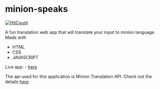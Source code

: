 # minion-speaks
  [![HitCount](http://hits.dwyl.com/pnchinmay/animate-sniffle.svg?style=flat-square&show=unique)](http://hits.dwyl.com/pnchinmay/animate-sniffle)

A fun translation web app that will translate your input to minion language. 
Made with

 - HTML
 - CSS
 - JAVASCRIPT

Live app: - [here](https://pnchinmay-minion-speaks.netlify.app/)

The api used for this application is Minion Translation API.
Check out the details [here](https://funtranslations.com/api/minion)
